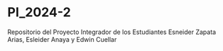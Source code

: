 # PI_2024-2
Repositorio del Proyecto Integrador de los Estudiantes Esneider Zapata Arias, Esleider Anaya y Edwin Cuellar
